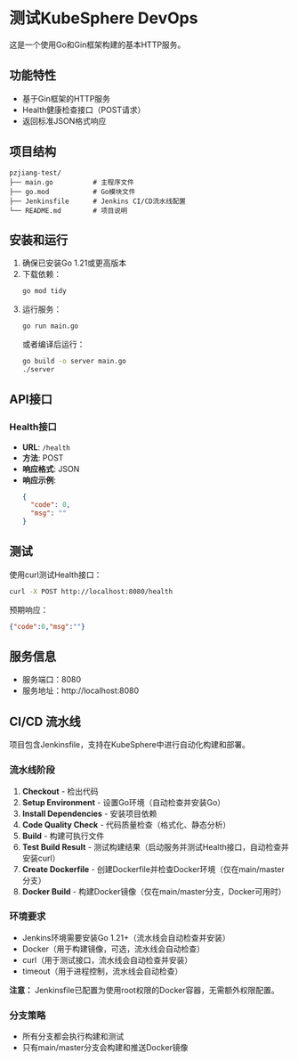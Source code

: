 # 测试KubeSphere DevOps

这是一个使用Go和Gin框架构建的基本HTTP服务。

## 功能特性

- 基于Gin框架的HTTP服务
- Health健康检查接口（POST请求）
- 返回标准JSON格式响应

## 项目结构

```
pzjiang-test/
├── main.go          # 主程序文件
├── go.mod           # Go模块文件
├── Jenkinsfile      # Jenkins CI/CD流水线配置
└── README.md        # 项目说明
```

## 安装和运行

1. 确保已安装Go 1.21或更高版本
2. 下载依赖：
   ```bash
   go mod tidy
   ```
3. 运行服务：
   ```bash
   go run main.go
   ```
   或者编译后运行：
   ```bash
   go build -o server main.go
   ./server
   ```

## API接口

### Health接口

- **URL**: `/health`
- **方法**: POST
- **响应格式**: JSON
- **响应示例**:
  ```json
  {
    "code": 0,
    "msg": ""
  }
  ```

## 测试

使用curl测试Health接口：

```bash
curl -X POST http://localhost:8080/health
```

预期响应：
```json
{"code":0,"msg":""}
```

## 服务信息

- 服务端口：8080
- 服务地址：http://localhost:8080

## CI/CD 流水线

项目包含Jenkinsfile，支持在KubeSphere中进行自动化构建和部署。

### 流水线阶段

1. **Checkout** - 检出代码
2. **Setup Environment** - 设置Go环境（自动检查并安装Go）
3. **Install Dependencies** - 安装项目依赖
4. **Code Quality Check** - 代码质量检查（格式化、静态分析）
5. **Build** - 构建可执行文件
6. **Test Build Result** - 测试构建结果（启动服务并测试Health接口，自动检查并安装curl）
7. **Create Dockerfile** - 创建Dockerfile并检查Docker环境（仅在main/master分支）
8. **Docker Build** - 构建Docker镜像（仅在main/master分支，Docker可用时）

### 环境要求

- Jenkins环境需要安装Go 1.21+（流水线会自动检查并安装）
- Docker（用于构建镜像，可选，流水线会自动检查）
- curl（用于测试接口，流水线会自动检查并安装）
- timeout（用于进程控制，流水线会自动检查）

**注意：** Jenkinsfile已配置为使用root权限的Docker容器，无需额外权限配置。

### 分支策略

- 所有分支都会执行构建和测试
- 只有main/master分支会构建和推送Docker镜像
